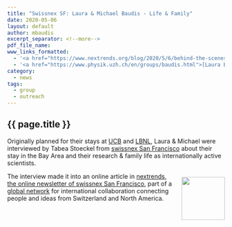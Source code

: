 ```yaml
---
title: "Swissnex SF: Laura & Michael Baudis - Life & Family"
date: 2020-05-06
layout: default
author: mbaudis
excerpt_separator: <!--more-->
pdf_file_name:
www_links_formatted:
  - '<a href="https://www.nextrends.org/blog/2020/5/6/behind-the-scenes-life-amp-family-as-international-researchers">[nextrends Article]</a>'
  - '<a href="https://www.physik.uzh.ch/en/groups/baudis.html">[Laura Baudis @ UZH]</a>'
category:
  - news
tags:
  - group
  - outreach
---
```


## {{ page.title }}

Originally planned for their stays at [UCB](https://www.berkeley.edu) and [LBNL](http://lbl.gov), Laura & Michael were interviewed by Tabea Stoeckel from [swissnex San Francisco](https://www.swissnexsanfrancisco.org) about their stay in the Bay Area and their research & family life as internationally active scientists.

<!--more-->

<p>
<img style="float: right; width: 100px; margin: 10px 0px 10px 20px;" src="{{ 'assets/img' | relative_url }}/swissnex_master_logo.gif" />The interview made it into an online article in <a href="https://www.nextrends.org">nextrends</aexit>, the online newsletter of <a href="https://www.swissnexsanfrancisco.org">swissnex San Francisco</a>, part of a <a href="https://www.swissnex.org">global network</a> for international collaboration connecting people and ideas from Switzerland and North America.
</p>
